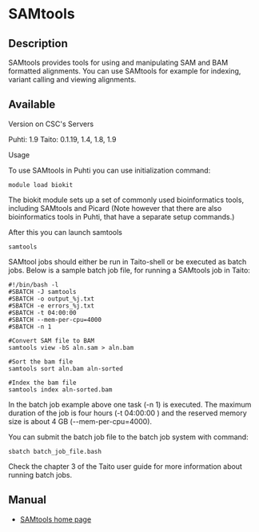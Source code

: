 # SAMtools

## Description

SAMtools provides tools for using and manipulating SAM and BAM formatted alignments. 
You can use SAMtools for example for indexing, variant calling and viewing alignments.

## Available

Version on CSC's Servers

Puhti: 1.9
Taito: 0.1.19, 1.4, 1.8, 1.9

Usage

To use SAMtools in Puhti you can use initialization command:
```
module load biokit
```

The biokit module sets up a set of commonly used bioinformatics tools, including SAMtools and Picard 
(Note however that there are also bioinformatics tools in Puhti, that have a separate setup commands.)

After this you can launch samtools
```
samtools
```
SAMtool jobs should either be run in Taito-shell or be executed as batch jobs. Below is a sample batch job file, 
for running a SAMtools job in Taito:

```
#!/bin/bash -l
#SBATCH -J samtools
#SBATCH -o output_%j.txt
#SBATCH -e errors_%j.txt
#SBATCH -t 04:00:00
#SBATCH --mem-per-cpu=4000
#SBATCH -n 1

#Convert SAM file to BAM
samtools view -bS aln.sam > aln.bam

#Sort the bam file
samtools sort aln.bam aln-sorted

#Index the bam file
samtools index aln-sorted.bam
```
In the batch job example above one task (-n 1) is executed. The maximum duration of the job is four hours 
(-t 04:00:00 ) and the reserved memory size is about 4 GB (--mem-per-cpu=4000).

You can submit the batch job file to the batch job system with command:
```
sbatch batch_job_file.bash
```
Check the chapter 3 of the Taito user guide for more information about running batch jobs.


## Manual

-    [SAMtools home page](http://www.htslib.org/)

